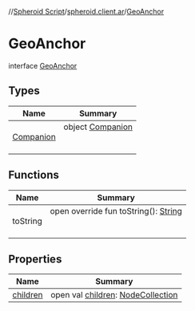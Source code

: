 //[Spheroid Script](../../index.md)/[spheroid.client.ar](../index.md)/[GeoAnchor](index.md)



# GeoAnchor  
 interface [GeoAnchor](index.md)   


## Types  
  
|  Name|  Summary| 
|---|---|
| [Companion](-companion/index.md)| object [Companion](-companion/index.md)  <br><br><br>


## Functions  
  
|  Name|  Summary| 
|---|---|
| toString| open override fun toString(): [String](../../spheroid/-string/index.md)  <br><br><br>


## Properties  
  
|  Name|  Summary| 
|---|---|
| [children](index.md#spheroid.client.ar/GeoAnchor/children/#/PointingToDeclaration/)|  open val [children](index.md#spheroid.client.ar/GeoAnchor/children/#/PointingToDeclaration/): [NodeCollection](../-node-collection/index.md)   <br>

